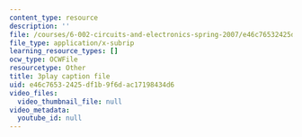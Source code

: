 ```yaml
---
content_type: resource
description: ''
file: /courses/6-002-circuits-and-electronics-spring-2007/e46c76532425df1b9f6dac17198434d6_v6vqWasIHaw.srt
file_type: application/x-subrip
learning_resource_types: []
ocw_type: OCWFile
resourcetype: Other
title: 3play caption file
uid: e46c7653-2425-df1b-9f6d-ac17198434d6
video_files:
  video_thumbnail_file: null
video_metadata:
  youtube_id: null
---
```

